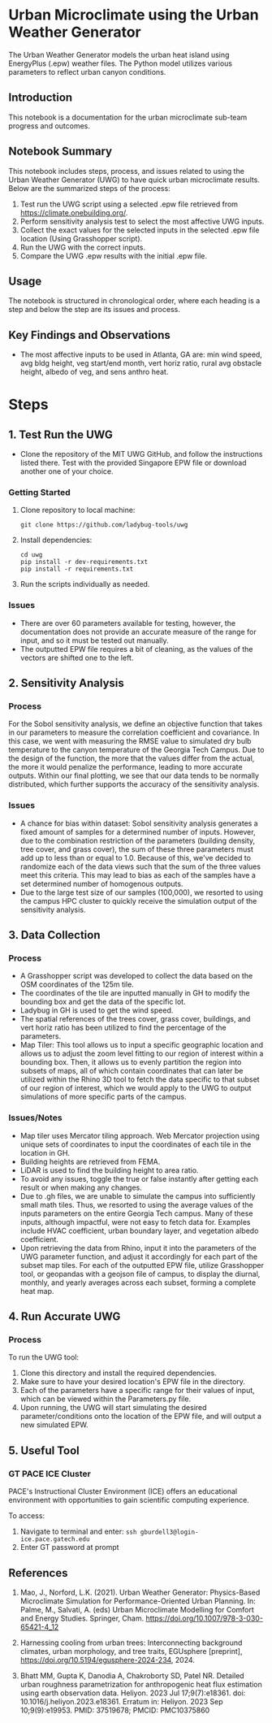 # Urban Microclimate using the Urban Weather Generator

The Urban Weather Generator models the urban heat island using EnergyPlus (.epw) weather files. The Python model utilizes various parameters to reflect urban canyon conditions.

## Introduction

This notebook is a documentation for the urban microclimate sub-team progress and outcomes.

## Notebook Summary

This notebook includes steps, process, and issues related to using the Urban Weather Generator (UWG) to have quick urban microclimate results. Below are the summarized steps of the process:

1. Test run the UWG script using a selected .epw file retrieved from https://climate.onebuilding.org/.
2. Perform sensitivity analysis test to select the most affective UWG inputs.
3. Collect the exact values for the selected inputs in the selected .epw file location (Using Grasshopper script).
4. Run the UWG with the correct inputs.
5. Compare the UWG .epw results with the initial .epw file.

## Usage

The notebook is structured in chronological order, where each heading is a step and below the step are its issues and process.

## Key Findings and Observations

- The most affective inputs to be used in Atlanta, GA are: min wind speed, avg bldg height, veg start/end month, vert horiz ratio, rural avg obstacle height, albedo of veg, and sens anthro heat.

# Steps

## 1. Test Run the UWG

- Clone the repository of the MIT UWG GitHub, and follow the instructions listed there. Test with the provided Singapore EPW file or download another one of your choice.

### Getting Started

1. Clone repository to local machine:
   
   ```
   git clone https://github.com/ladybug-tools/uwg
   ```
2. Install dependencies:
   
   ```
   cd uwg
   pip install -r dev-requirements.txt
   pip install -r requirements.txt
   ```
3. Run the scripts individually as needed.

### Issues

- There are over 60 parameters available for testing, however, the documentation does not provide an accurate measure of the range for input, and so it must be tested out manually. 
- The outputted EPW file requires a bit of cleaning, as the values of the vectors are shifted one to the left.

## 2. Sensitivity Analysis

### Process

For the Sobol sensitivity analysis, we define an objective function that takes in our parameters to measure the correlation coefficient and covariance. In this case, we went with measuring the RMSE value to simulated dry bulb temperature to the canyon temperature of the Georgia Tech Campus. Due to the design of the function, the more that the values differ from the actual, the more it would penalize the performance, leading to more accurate outputs. Within our final plotting, we see that our data tends to be normally distributed, which further supports the accuracy of the sensitivity analysis.

### Issues

- A chance for bias within dataset: Sobol sensitivity analysis generates a fixed amount of samples for a determined number of inputs. However, due to the combination restriction of the parameters (building density, tree cover, and grass cover), the sum of these three parameters must add up to less than or equal to 1.0. Because of this, we've decided to randomize each of the data views such that the sum of the three values meet this criteria. This may lead to bias as each of the samples have a set determined number of homogenous outputs.
- Due to the large test size of our samples (100,000), we resorted to using the campus HPC cluster to quickly receive the simulation output of the sensitivity analysis.

## 3. Data Collection

### Process

- A Grasshopper script was developed to collect the data based on the OSM coordinates of the 125m tile.
- The coordinates of the tile are inputted manually in GH to modify the bounding box and get the data of the specific lot.
- Ladybug in GH is used to get the wind speed.
- The spatial references of the trees cover, grass cover, buildings, and vert horiz ratio has been utilized to find the percentage of the parameters.
- Map Tiler: This tool allows us to input a specific geographic location and allows us to adjust the zoom level fitting to our region of interest within a bounding box. Then, it allows us to evenly partition the region into subsets of maps, all of which contain coordinates that can later be utilized within the Rhino 3D tool to fetch the data specific to that subset of our region of interest, which we would apply to the UWG to output simulations of more specific parts of the campus.

### Issues/Notes

- Map tiler uses Mercator tiling approach. Web Mercator projection using unique sets of coordinates to input the coordinates of each tile in the location in GH.
- Building heights are retrieved from FEMA.
- LiDAR is used to find the building height to area ratio.
- To avoid any issues, toggle the true or false instantly after getting each result or when making any changes.
- Due to .gh files, we are unable to simulate the campus into sufficiently small math tiles. Thus, we resorted to using the average values of the inputs parameters on the entire Georgia Tech campus. Many of these inputs, although impactful, were not easy to fetch data for. Examples include HVAC coefficient, urban boundary layer, and vegetation albedo coefficient.
- Upon retrieving the data from Rhino, input it into the parameters of the UWG parameter function, and adjust it accordingly for each part of the subset map tiles. For each of the outputted EPW file, utilize Grasshopper tool, or geopandas with a geojson file of campus, to display the diurnal, monthly, and yearly averages across each subset, forming a complete heat map.

## 4. Run Accurate UWG

### Process

To run the UWG tool:

1. Clone this directory and install the required dependencies. 
2. Make sure to have your desired location's EPW file in the directory. 
3. Each of the parameters have a specific range for their values of input, which can be viewed within the Parameters.py file. 
4. Upon running, the UWG will start simulating the desired parameter/conditions onto the location of the EPW file, and will output a new simulated EPW.

## 5. Useful Tool

### GT PACE ICE Cluster

PACE's Instructional Cluster Environment (ICE) offers an educational environment with opportunities to gain scientific computing experience.

To access:

1. Navigate to terminal and enter: `ssh gburdell3@login-ice.pace.gatech.edu`
2. Enter GT password at prompt 

## References

1. Mao, J., Norford, L.K. (2021). Urban Weather Generator: Physics-Based Microclimate Simulation for Performance-Oriented Urban Planning. In: Palme, M., Salvati, A. (eds) Urban Microclimate Modelling for Comfort and Energy Studies. Springer, Cham. https://doi.org/10.1007/978-3-030-65421-4_12

2. Harnessing cooling from urban trees: Interconnecting background climates, urban morphology, and tree traits, EGUsphere [preprint], https://doi.org/10.5194/egusphere-2024-234, 2024.

3. Bhatt MM, Gupta K, Danodia A, Chakroborty SD, Patel NR. Detailed urban roughness parametrization for anthropogenic heat flux estimation using earth observation data. Heliyon. 2023 Jul 17;9(7):e18361. doi: 10.1016/j.heliyon.2023.e18361. Erratum in: Heliyon. 2023 Sep 10;9(9):e19953. PMID: 37519678; PMCID: PMC10375860
